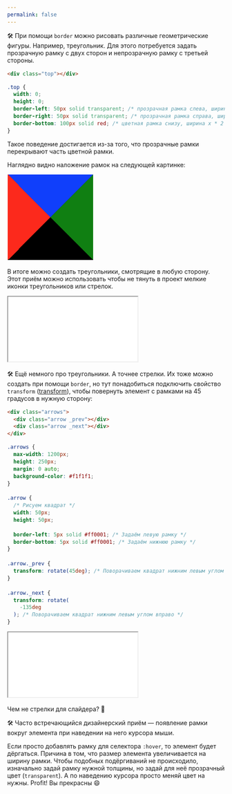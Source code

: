 ```yaml
---
permalink: false
---
```


🛠 При помощи `border` можно рисовать различные геометрические фигуры. Например, треугольник. Для этого потребуется задать прозрачную рамку с двух сторон и непрозрачную рамку с третьей стороны.

```html
<div class="top"></div>
```

```css
.top {
  width: 0;
  height: 0;
  border-left: 50px solid transparent; /* прозрачная рамка слева, ширина х */
  border-right: 50px solid transparent; /* прозрачная рамка справа, ширина х */
  border-bottom: 100px solid red; /* цветная рамка снизу, ширина х * 2 */
}
```

Такое поведение достигается из-за того, что прозрачные рамки перекрывают часть цветной рамки.

Наглядно видно наложение рамок на следующей картинке:

![Внешний вид наложения рамок](../images/1.png)

В итоге можно создать треугольники, смотрящие в любую сторону. Этот приём можно использовать чтобы не тянуть в проект мелкие иконки треугольников или стрелок.

<iframe title="Треугольники" src="../demos/triangles.html"></iframe>

🛠 Ещё немного про треугольники. А точнее стрелки. Их тоже можно создать при помощи `border`, но тут понадобиться подключить свойство `transform` ([transform](/css/transform/)), чтобы повернуть элемент с рамками на 45 градусов в нужную сторону:

```html
<div class="arrows">
  <div class="arrow _prev"></div>
  <div class="arrow _next"></div>
</div>
```

```css
.arrows {
  max-width: 1200px;
  height: 250px;
  margin: 0 auto;
  background-color: #f1f1f1;
}

.arrow {
  /* Рисуем квадрат */
  width: 50px;
  height: 50px;

  border-left: 5px solid #ff0001; /* Задаём левую рамку */
  border-bottom: 5px solid #ff0001; /* Задаём нижнюю рамку */
}

.arrow._prev {
  transform: rotate(45deg); /* Поворачиваем квадрат нижним левым углом влево */
}

.arrow._next {
  transform: rotate(
    -135deg
  ); /* Поворачиваем квадрат нижним левым углом вправо */
}
```

<iframe title="Стрелки для слайдера" src="../demos/arrows.html"></iframe>

Чем не стрелки для слайдера? 🤗

🛠 Часто встречающийся дизайнерский приём — появление рамки вокруг элемента при наведении на него курсора мыши.

Если просто добавлять рамку для селектора `:hover`, то элемент будет дёргаться. Причина в том, что размер элемента увеличивается на ширину рамки. Чтобы подобных подёргиваний не происходило, изначально задай рамку нужной толщины, но задай для неё прозрачный цвет (`transparent`). А по наведению курсора просто меняй цвет на нужны. Profit! Вы прекрасны 😄
